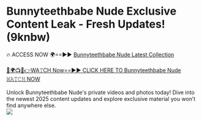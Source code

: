 # Bunnyteethbabe Nude Exclusive Content Leak - Fresh Updates! (9knbw)

🔥 ACCESS NOW 🌍==►► <a href="https://tinyurl.com/yc657z5k" rel="nofollow">Bunnyteethbabe Nude Latest Collection</a>
<br><br>
[🔴🌍📺📱👉WA𝚃CH Now==►► CLICK HERE TO Bunnyteethbabe Nude 𝚆𝙰𝚃𝙲𝙷 NOW](https://tinyurl.com/yc657z5k)
<br><br>
Unlock Bunnyteethbabe Nude's private videos and photos today! Dive into the newest 2025 content updates and explore exclusive material you won’t find anywhere else.
<br>
<a href="https://tinyurl.com/yc657z5k" rel="nofollow" data-target="animated-image.originalLink"><img src="https://camo.githubusercontent.com/8a4f000d20f83aca3bf7ec5f350d767afa0574a8a352519fd8cfa583a6f93a33/68747470733a2f2f692e696d6775722e636f6d2f644a486b345a712e676966" data-canonical-src="https://i.imgur.com/dJHk4Zq.gif" style="max-width: 100%; display: inline-block;" data-target="animated-image.originalImage"></a>
<br>
